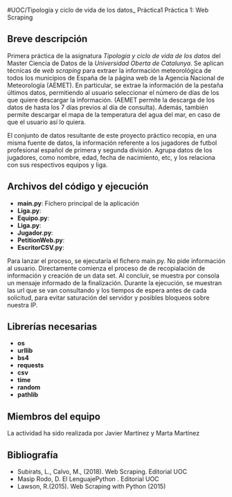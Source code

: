 #UOC/Tipología y ciclo de vida de los datos_ Práctica1
Práctica 1: Web Scraping

## Breve descripción

Primera práctica de la asignatura _Tipología y ciclo de vida de los datos_ del Master Ciencia de Datos de la _Universidad Oberta de Catalunya_. Se aplican técnicas de _web scraping_ para extraer la información meteorológica de todos los municipios de España de la página web de la Agencia Nacional de Meteorología (AEMET). En particular, se extrae la información de la pestaña últimos datos, permitiendo al usuario seleccionar el número de días de los que quiere descargar la información. (AEMET permite la descarga de los datos de hasta los 7 días previos al día de consulta). Además, también permite descargar el mapa de la temperatura del agua del mar, en caso de que el usuario así lo quiera.

El conjunto de datos resultante de este proyecto práctico recopia, en una misma fuente de datos, la información referente a los jugadores de futbol profesional español de primera y segunda división. Agrupa datos de los jugadores, como nombre, edad, fecha de nacimiento, etc, y los relaciona con sus respectivos equipos y liga.

## Archivos del código y ejecución

- **main.py**: Fichero principal de la aplicación 
- **Liga.py**: 
- **Equipo.py**: 
- **Liga.py**: 
- **Jugador.py**: 
- **PetitionWeb.py**: 
- **EscritorCSV.py**: 

Para lanzar el proceso, se ejecutaría el fichero main.py. No pide información al usuario. Directamente comienza el proceso de de recopialación de información y creación de un data set. Al concluir, se muestra por consola un mensaje informado de la finalización.
Durante la ejecución, se muestran las url que se van consultando y los tiempos de espera antes de cada solicitud, para evitar saturación del servidor y posibles bloqueos sobre nuestra IP.

## Librerías necesarias

- **os**
- **urllib**
- **bs4**
- **requests**
- **csv**
- **time**
- **random**
- **pathlib**


## Miembros del equipo

La actividad ha sido realizada por Javier Martínez y Marta Martínez

## Bibliografía

- Subirats, L., Calvo, M., (2018). Web Scraping. Editorial UOC
- Masip Rodo, D. El LenguajePython . Editorial UOC
- Lawson, R.(2015). Web Scraping with Python (2015)
